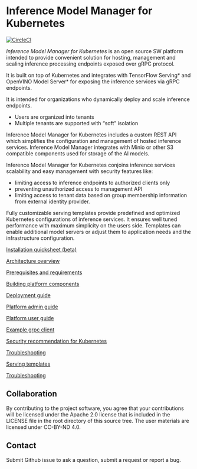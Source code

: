 # Inference Model Manager for Kubernetes

[![CircleCI](https://circleci.com/gh/IntelAI/inference-model-manager.svg?style=svg)](https://circleci.com/gh/IntelAI/inference-model-manager)

*Inference Model Manager for Kubernetes* is an open source SW platform intended to provide convenient solution for 
hosting, management and scaling inference processing endpoints exposed over gRPC protocol.

It is built on top of Kubernetes and integrates with TensorFlow Serving* and OpenVINO Model Server* for exposing the 
inference services via gRPC endpoints.

It is intended for organizations who dynamically deploy and scale inference endpoints.
- Users are organized into tenants
- Multiple tenants are supported with “soft” isolation

Inference Model Manager for Kubernetes includes a custom REST API which simplifies the configuration and management of hosted inference services.
Inference Model Manager integrates with Minio or other S3 compatible components used for storage of the AI models.

Inference Model Manager for Kubernetes conjoins inference services scalability and easy management with 
security features like:
- limiting access to inference endpoints to authorized clients only
- preventing unauthorized access to management API
- limiting access to tenant data based on group membership information from external identity provider.

Fully customizable serving templates provide predefined and optimized Kubernetes configurations of inference services.
It ensures well tuned performance with maximum simplicity on the users side. Templates can enable additional model servers
or adjust them to application needs and the infrastructure configuration.

[Installation quicksheet (beta)](docs/exampleinstallation.md)

[Architecture overview](docs/architecture.md)

[Prerequisites and requirements](docs/prerequisites.md)

[Building platform components](docs/building.md)

[Deployment guide](docs/deployment.md)

[Platform admin guide](docs/platform_admin_guide.md)

[Platform user guide](docs/platform_user_guide.md)

[Example grpc client](examples/grpc_client)

[Security recommendation for Kubernetes](docs/security_recommendations.md)

[Troubleshooting](docs/troubleshooting.md)

[Serving templates](docs/serving_templates.md)

[Troubleshooting](docs/troubleshooting.md)


## Collaboration
By contributing to the project software, you agree that your contributions will be licensed under the Apache 2.0 license
that is included in the LICENSE file in the root directory of this source tree. 
The user materials are licensed under CC-BY-ND 4.0.

## Contact
Submit Github issue to ask a question, submit a request or report a bug.